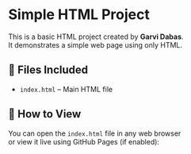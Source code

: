 # Simple HTML Project

This is a basic HTML project created by **Garvi Dabas**.  
It demonstrates a simple web page using only HTML.

## 📁 Files Included

- `index.html` – Main HTML file

## 🚀 How to View

You can open the `index.html` file in any web browser  
or view it live using GitHub Pages (if enabled):


